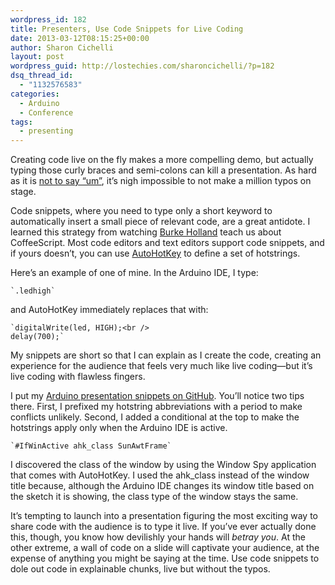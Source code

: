 ```yaml
---
wordpress_id: 182
title: Presenters, Use Code Snippets for Live Coding
date: 2013-03-12T08:15:25+00:00
author: Sharon Cichelli
layout: post
wordpress_guid: http://lostechies.com/sharoncichelli/?p=182
dsq_thread_id:
  - "1132576583"
categories:
  - Arduino
  - Conference
tags:
  - presenting
---
```

Creating code live on the fly makes a more compelling demo, but actually typing those curly braces and semi-colons can kill a presentation. As hard as it is [not to say &#8220;um&#8221;](http://lostechies.com/sharoncichelli/2012/03/20/how-not-to-say-um-when-presenting/), it&#8217;s nigh impossible to not make a million typos on stage.

Code snippets, where you need to type only a short keyword to automatically insert a small piece of relevant code, are a great antidote. I learned this strategy from watching [Burke Holland](http://a.shinynew.me/) teach us about CoffeeScript. Most code editors and text editors support code snippets, and if yours doesn&#8217;t, you can use [AutoHotKey](http://www.autohotkey.com/) to define a set of hotstrings.

Here&#8217;s an example of one of mine. In the Arduino IDE, I type:
  
    `.ledhigh`
  
and AutoHotKey immediately replaces that with:
  
    `digitalWrite(led, HIGH);<br />
    delay(700);`

My snippets are short so that I can explain as I create the code, creating an experience for the audience that feels very much like live coding&mdash;but it&#8217;s live coding with flawless fingers. 

I put my [Arduino presentation snippets on GitHub](https://github.com/scichelli/Arduino-Sketches/blob/master/CodeMashArduino.ahk). You&#8217;ll notice two tips there. First, I prefixed my hotstring abbreviations with a period to make conflicts unlikely. Second, I added a conditional at the top to make the hotstrings apply only when the Arduino IDE is active.
  
    `#IfWinActive ahk_class SunAwtFrame`
  
I discovered the class of the window by using the Window Spy application that comes with AutoHotKey. I used the ahk_class instead of the window title because, although the Arduino IDE changes its window title based on the sketch it is showing, the class type of the window stays the same.

It&#8217;s tempting to launch into a presentation figuring the most exciting way to share code with the audience is to type it live. If you&#8217;ve ever actually done this, though, you know how devilishly your hands will _betray you_. At the other extreme, a wall of code on a slide will captivate your audience, at the expense of anything you might be saying at the time. Use code snippets to dole out code in explainable chunks, live but without the typos.